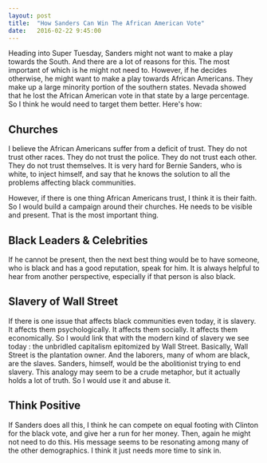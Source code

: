 ```yaml
---
layout: post
title:  "How Sanders Can Win The African American Vote"
date:   2016-02-22 9:45:00
---
```


Heading into Super Tuesday, Sanders might not want to make a play towards the South. And there are a lot of reasons for this. The most important of which is he might not need to. However, if he decides otherwise, he  might want to make a play towards African Americans. They make up a large minority portion of the southern states. Nevada showed that he lost the African American vote in that state by a large percentage. So I think he would need to target them better. Here's how:

## Churches
I believe the African Americans suffer from a deficit of trust. They do not trust other races. They do not trust the police. They do not trust each other. They do not trust themselves. It is very hard for Bernie Sanders, who is white, to inject himself, and say that he knows the solution to all the problems affecting black communities.

However, if there is one thing African Americans trust, I think it is their faith. So I would build a campaign around their churches. He needs to be visible and present. That is the most important thing.

## Black Leaders &amp; Celebrities

If he cannot be present, then the next best thing would be to have someone, who is black and has a good reputation, speak for him. It is always helpful to hear from another perspective, especially if that person is also black.


## Slavery of Wall Street
If there is one issue that affects black communities even today, it is slavery. It affects them psychologically. It affects them socially. It affects them economically. So I would link that with the modern kind of slavery we see today : the unbridled capitalism epitomized by Wall Street. Basically, Wall Street is the plantation owner. And the laborers, many of whom are black, are the slaves. Sanders, himself, would be the abolitionist trying to end slavery. This analogy may seem to be a crude metaphor, but it actually holds a lot of truth. So I would use it and abuse it.


## Think Positive
If Sanders does all this, I think he can compete on equal footing with Clinton for the black vote, and give her a run for her money. Then, again he might not need to do this. His message seems to be resonating among many of the other demographics. I think it just needs more time to sink in.
